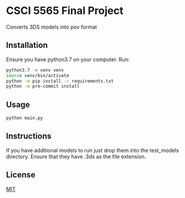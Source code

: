 # CSCI 5565 Final Project

Converts 3DS models into pov format

## Installation

Ensure you have python3.7 on your computer. Run:

```bash
python3.7 -m venv venv
source venv/bin/activate
python -m pip install -r requirements.txt
python -m pre-commit install
```

## Usage

```bash
python main.py
```

## Instructions

If you have additional models to run just
drop them into the test_models directory.
Ensure that they have .3ds as the file
extension.

## License
[MIT](https://choosealicense.com/licenses/mit/)
